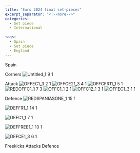 ```yaml
---
title: "Euro 2024 final set-pieces"
excerpt_separator: "<!--more-->"
categories:
  - Set piece
  - International
  
tags:
  - Spain
  - Set piece
  - England
---
```


Spain

Corners
![Untitled_1 9 1](https://github.com/user-attachments/assets/51274c26-2dd5-4ef2-9799-91957b800934)

Attack 
![OFFEC1_3 2 1](https://github.com/user-attachments/assets/ae81e539-b198-4a73-a0e8-e508d96026f7)
![OFFCE21_3 4 1](https://github.com/user-attachments/assets/3170851f-2f01-4045-91ed-e0fef98cc1e6)
![OFFCFR11_1 5 1](https://github.com/user-attachments/assets/7889081a-84d3-4bd4-bbe9-e7afbb88e79c)
![REDOFFC1_1 7 3](https://github.com/user-attachments/assets/5b8db556-4f17-4620-9713-6a5ccd3cadb4)
![OFFC1_1 2 1](https://github.com/user-attachments/assets/26089118-c892-425e-97ba-681291173aa2)
![OFFC12_1 3 1](https://github.com/user-attachments/assets/44fd768e-e19f-4001-b05d-8488541b6614)
![OFFEC1_3 1 1](https://github.com/user-attachments/assets/2b92367f-6a06-4f78-abfb-c9181441204a)

Defence
![REDSPANIASONE_1 15 1](https://github.com/user-attachments/assets/684f0741-2e47-4399-ac0d-282736d7dbca)

![DEFFR1_1 14 1](https://github.com/user-attachments/assets/32c97c44-86db-4859-bc5e-d2c9dab15c25)

![DEFC1_1 7 1](https://github.com/user-attachments/assets/e9d7033c-fa71-4293-bea0-96fbbe8f298b)

![DEFFREE1_1 10 1](https://github.com/user-attachments/assets/74f629d2-4357-41c5-ad0e-96aa1a31ef95)

![DEFCE1_3 6 1](https://github.com/user-attachments/assets/46fa78f5-ae32-4213-a305-70e7a8e8ab26)



Freekicks
Attacks
Defence



